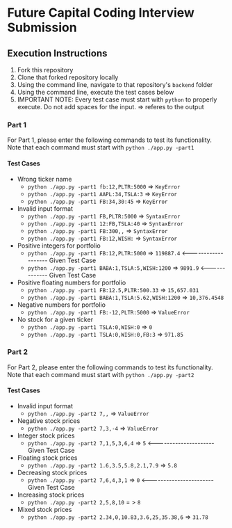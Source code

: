 # Future Capital Coding Interview Submission

## Execution Instructions

1) Fork this repository
2) Clone that forked repository locally
3) Using the command line, navigate to that repository's `backend` folder
4) Using the command line, execute the test cases below
5) IMPORTANT NOTE: Every test case must start with `python` to properly execute. Do not add spaces for the input. => referes to the output

### Part 1

For Part 1, please enter the following commands to test its functionality. Note that each command must start with `python ./app.py -part1`

#### Test Cases

- Wrong ticker name
  - `python ./app.py -part1 fb:12,PLTR:5000` => `KeyError`
  - `python ./app.py -part1 AAPL:34,TSLA:3` => `KeyError`
  - `python ./app.py -part1 FB:34,30:45` => `KeyError`
- Invalid input format
  - `python ./app.py -part1 FB,PLTR:5000` => `SyntaxError`
  - `python ./app.py -part1 12:FB,TSLA:40` => `SyntaxError`
  - `python ./app.py -part1 FB:300,,` => `SyntaxError`
  - `python ./app.py -part1 FB:12,WISH:` => `SyntaxError`
- Positive integers for portfolio
  - `python ./app.py -part1 FB:12,PLTR:5000` => `119887.4` <------------------- Given Test Case
  - `python ./app.py -part1 BABA:1,TSLA:5,WISH:1200` => `9891.9` <------------- Given Test Case
- Positive floating numbers for portfolio
  - `python ./app.py -part1 FB:12.5,PLTR:500.33` => `15,657.031`
  - `python ./app.py -part1 BABA:1,TSLA:5.62,WISH:1200` => `10,376.4548`
- Negative numbers for portfolio
  - `python ./app.py -part1 FB:-12,PLTR:5000` => `ValueError`
- No stock for a given ticker
  - `python ./app.py -part1 TSLA:0,WISH:0` => `0`
  - `python ./app.py -part1 TSLA:0,WISH:0,FB:3` => `971.85`

### Part 2

For Part 2, please enter the following commands to test its functionality. Note that each command must start with `python ./app.py -part2`

#### Test Cases

- Invalid input format
  - `python ./app.py -part2 7,,` => `ValueError`
- Negative stock prices
  - `python ./app.py -part2 7,3,-4` => `ValueError`
- Integer stock prices
  - `python ./app.py -part2 7,1,5,3,6,4` => `5` <--------------------- Given Test Case
- Floating stock prices
  - `python ./app.py -part2 1.6,3.5,5.8,2.1,7.9` => `5.8`
- Decreasing stock prices
  - `python ./app.py -part2 7,6,4,3,1` => `0` <----------------------- Given Test Case
- Increasing stock prices
  - `python ./app.py -part2 2,5,8,10` = > `8`
- Mixed stock prices
  - `python ./app.py -part2 2.34,0,10.83,3.6,25,35.38,6` => `31.78`
